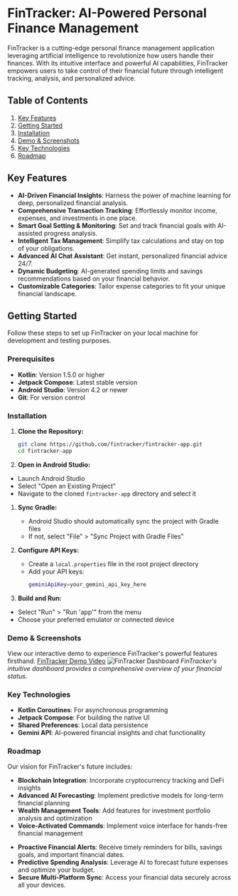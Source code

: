 # FinTracker: AI-Powered Personal Finance Management

FinTracker is a cutting-edge personal finance management application leveraging artificial intelligence to revolutionize how users handle their finances. With its intuitive interface and powerful AI capabilities, FinTracker empowers users to take control of their financial future through intelligent tracking, analysis, and personalized advice.

## Table of Contents

1. [Key Features](#key-features)
2. [Getting Started](#getting-started)
3. [Installation](#installation)
4. [Demo & Screenshots](#demo--screenshots)
5. [Key Technologies](#key-technologies)
6. [Roadmap](#roadmap)

## Key Features

- **AI-Driven Financial Insights**: Harness the power of machine learning for deep, personalized financial analysis.
- **Comprehensive Transaction Tracking**: Effortlessly monitor income, expenses, and investments in one place.
- **Smart Goal Setting & Monitoring**: Set and track financial goals with AI-assisted progress analysis.
- **Intelligent Tax Management**: Simplify tax calculations and stay on top of your obligations.
- **Advanced AI Chat Assistant**: Get instant, personalized financial advice 24/7.
- **Dynamic Budgeting**: AI-generated spending limits and savings recommendations based on your financial behavior.
- **Customizable Categories**: Tailor expense categories to fit your unique financial landscape.

## Getting Started

Follow these steps to set up FinTracker on your local machine for development and testing purposes.

### Prerequisites

- **Kotlin**: Version 1.5.0 or higher
- **Jetpack Compose**: Latest stable version
- **Android Studio**: Version 4.2 or newer
- **Git**: For version control

### Installation

1. **Clone the Repository:**
   ```bash
   git clone https://github.com/fintracker/fintracker-app.git
   cd fintracker-app
   
2. **Open in Android Studio:**

* Launch Android Studio
* Select "Open an Existing Project"
* Navigate to the cloned `fintracker-app` directory and select it

1. **Sync Gradle:**
   * Android Studio should automatically sync the project with Gradle files
   * If not, select "File" > "Sync Project with Gradle Files"

2. **Configure API Keys:**
   * Create a `local.properties` file in the root project directory
   * Add your API keys:
     ```bash
     geminiApiKey=your_gemini_api_key_here
3. **Build and Run:**
* Select "Run" > "Run 'app'" from the menu
* Choose your preferred emulator or connected device

### Demo & Screenshots

View our interactive demo to experience FinTracker's powerful features firsthand.
[FinTracker Demo Video](https://drive.google.com/file/d/13Z0FPhU_EbIgSoL_CNU6nDsbjLvZfIFu/view?usp=drivesdk)
![FinTracker Dashboard](https://raw.githubusercontent.com/7Collector/FinTracker/main/Screenshot_2024-08-26-11-29-25-045_seven.collector.fintracker.jpg)
*FinTracker's intuitive dashboard provides a comprehensive overview of your financial status.*
### Key Technologies

* **Kotlin Coroutines**: For asynchronous programming
* **Jetpack Compose**: For building the native UI
* **Shared Preferences**: Local data persistence
* **Gemini API**: AI-powered financial insights and chat functionality

### Roadmap

Our vision for FinTracker's future includes:

* **Blockchain Integration**: Incorporate cryptocurrency tracking and DeFi insights
* **Advanced AI Forecasting**: Implement predictive models for long-term financial planning
* **Wealth Management Tools**: Add features for investment portfolio analysis and optimization
* **Voice-Activated Commands**: Implement voice interface for hands-free financial management
- **Proactive Financial Alerts**: Receive timely reminders for bills, savings goals, and important financial dates.
- **Predictive Spending Analysis**: Leverage AI to forecast future expenses and optimize your budget.
- **Secure Multi-Platform Sync**: Access your financial data securely across all your devices.
